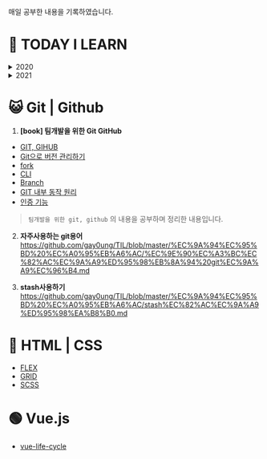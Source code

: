 

매일 공부한 내용을 기록하였습니다.

# 📖 TODAY I LEARN
<details>
  <summary>2020</summary>
  
 - [6월](https://github.com/gay0ung/TIL/tree/master/2020/06_JUNE) : 깃허브, 알고리즘 level1, vue이론
 - [7월](https://github.com/gay0ung/TIL/tree/master/2020/07_JULY) : vue, 바닐라 자바스크립트,알고리즘, 머니부
 - [8월](https://github.com/gay0ung/TIL/tree/master/2020/08_AUGUST) : 알고리즘, html,css이론, vanilla.js 챌린지(노마드코더), 머니부
 - [9월](https://github.com/gay0ung/TIL/tree/master/2020/09_SEPTEMBER) : 머니부,알고리즘, html,css이론, es6 이론, vue이론, vue프로젝트:날씨
 - [10월](https://github.com/gay0ung/TIL/tree/master/2020/10_OCTOBER) : 알고리즘, es6,vue, 포트폴리오 페이지
 - [11월](https://github.com/gay0ung/TIL/tree/master/2020/11_NOVEMBER) : 알고리즘,  리액트,
 - [12월](https://github.com/gay0ung/TIL/tree/master/2020/12_DECEMBER): 알고리즘, 자바스크립트 33개념
</details>

<details>
  <summary>2021</summary>
  
 - [1월](https://github.com/gay0ung/TIL/tree/master/2021/01_JANUARY):기술면접이론공부,리액트 이론
 - [2월](https://github.com/gay0ung/TIL/tree/master/2021/02_FABRUARY) : 머니부 코드리뷰,영화 프로젝트, 리액트 이론
 - [3월](https://github.com/gay0ung/TIL/tree/master/2021/03_MARCH) : react project "졸작", 리액트,이론
 - [4월](https://github.com/gay0ung/TIL/tree/master/2021/04_APRIL) :  react project "졸작",
 - [5월](https://github.com/gay0ung/TIL/tree/master/2021/05_MAY) : react project "졸작", [book]core 자바스크립트
</details>




# 😺 Git | Github
 1. **[book] 팀개발을 위한 Git GitHub**
- [GIT, GIHUB](https://github.com/gay0ung/TIL_note/blob/master/Git/chapter0.md)
- [Git으로 버전 관리하기](https://github.com/gay0ung/TIL_note/blob/master/Git/chapter2.md)
- [fork](https://github.com/gay0ung/TIL_note/blob/master/Git/chapter4.md)
- [CLI](https://github.com/gay0ung/TIL_note/blob/master/Git/chapter6.md)
- [Branch](https://github.com/gay0ung/TIL_note/blob/master/Git/chapter7.md)
-  [GIT 내부 동작 원리](https://github.com/gay0ung/TIL_note/blob/master/Git/chapter8.md)
- [인증 기능](https://github.com/gay0ung/TIL_note/blob/master/Git/chapter9.md)
> `팀개발을 위한 git, github` 의 내용을 공부하며 정리한 내용입니다.


2. **자주사용하는 git용어**
https://github.com/gay0ung/TIL/blob/master/%EC%9A%94%EC%95%BD%20%EC%A0%95%EB%A6%AC/%EC%9E%90%EC%A3%BC%EC%82%AC%EC%9A%A9%ED%95%98%EB%8A%94%20git%EC%9A%A9%EC%96%B4.md

3. **stash사용하기**
https://github.com/gay0ung/TIL/blob/master/%EC%9A%94%EC%95%BD%20%EC%A0%95%EB%A6%AC/stash%EC%82%AC%EC%9A%A9%ED%95%98%EA%B8%B0.md

#  👑 HTML | CSS
- [FLEX](https://github.com/gay0ung/TIL/blob/master/%EC%9A%94%EC%95%BD%20%EC%A0%95%EB%A6%AC/FLEX.md)
- [GRID](https://github.com/gay0ung/TIL/blob/master/%EC%9A%94%EC%95%BD%20%EC%A0%95%EB%A6%AC/GIRD.md)
- [SCSS](https://github.com/gay0ung/TIL/blob/master/%EC%9A%94%EC%95%BD%20%EC%A0%95%EB%A6%AC/SCSS.md)

# 🟢 Vue.js
- [vue-life-cycle](https://github.com/gay0ung/TIL/blob/master/%EC%9A%94%EC%95%BD%20%EC%A0%95%EB%A6%AC/vue_life_cycle.md)
